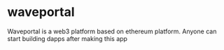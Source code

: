  # waveportal

Waveportal is a web3 platform based on ethereum platform.
Anyone can start building dapps after making this app 

